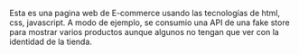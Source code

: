 Esta es una pagina web de E-commerce usando las tecnologías de html, css, javascript. A modo de ejemplo, se consumio una API de una fake store para mostrar varios productos aunque algunos no tengan que ver con la identidad de la tienda. 
